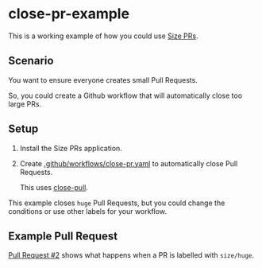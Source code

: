 # close-pr-example

This is a working example of how you could use [Size PRs](https://github.com/apps/size-prs).

## Scenario

You want to ensure everyone creates small Pull Requests.

So, you could create a Github workflow that will automatically close too large PRs.

## Setup

1. Install the Size PRs application.
1. Create [.github/workflows/close-pr.yaml](.github/workflows/close-pr.yaml) to automatically close Pull Requests.

    This uses [close-pull](https://github.com/marketplace/actions/close-pull).

This example closes `huge` Pull Requests, but you could change the conditions or use other labels for your workflow.

## Example Pull Request

[Pull Request #2](https://github.com/size-prs/close-pr-example/pull/2) shows what happens when a PR is labelled with `size/huge`.
